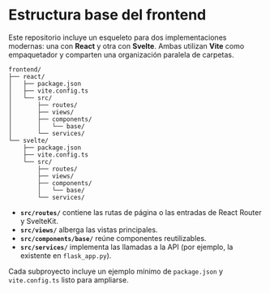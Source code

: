 # Estructura base del frontend

Este repositorio incluye un esqueleto para dos implementaciones
modernas: una con **React** y otra con **Svelte**. Ambas utilizan
**Vite** como empaquetador y comparten una organización paralela
de carpetas.

```
frontend/
├── react/
│   ├── package.json
│   ├── vite.config.ts
│   └── src/
│       ├── routes/
│       ├── views/
│       ├── components/
│       │   └── base/
│       └── services/
└── svelte/
    ├── package.json
    ├── vite.config.ts
    └── src/
        ├── routes/
        ├── views/
        ├── components/
        │   └── base/
        └── services/
```

- **`src/routes/`** contiene las rutas de página o las entradas de React
  Router y SvelteKit.
- **`src/views/`** alberga las vistas principales.
- **`src/components/base/`** reúne componentes reutilizables.
- **`src/services/`** implementa las llamadas a la API (por ejemplo, la
  existente en `flask_app.py`).

Cada subproyecto incluye un ejemplo mínimo de `package.json` y
`vite.config.ts` listo para ampliarse.

